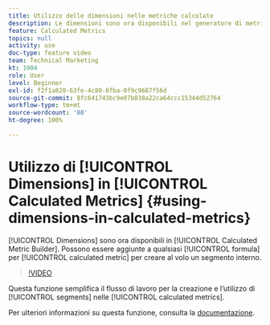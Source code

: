 ```yaml
---
title: Utilizzo delle dimensioni nelle metriche calcolate
description: Le dimensioni sono ora disponibili nel generatore di metriche calcolate. Possono essere aggiunte immediatamente a qualsiasi formula per metriche calcolate per creare al volo un segmento interno.
feature: Calculated Metrics
topics: null
activity: use
doc-type: feature video
team: Technical Marketing
kt: 1904
role: User
level: Beginner
exl-id: f2f1a820-63fe-4c80-8fba-0f9c9687f56d
source-git-commit: 8fc641743bc9e07b838a22ca64ccc15344d52764
workflow-type: tm+mt
source-wordcount: '80'
ht-degree: 100%

---
```


# Utilizzo di [!UICONTROL Dimensions] in [!UICONTROL Calculated Metrics] {#using-dimensions-in-calculated-metrics}

[!UICONTROL Dimensions] sono ora disponibili in [!UICONTROL Calculated Metric Builder]. Possono essere aggiunte a qualsiasi [!UICONTROL formula] per [!UICONTROL calculated metric] per creare al volo un segmento interno.

>[!VIDEO](https://video.tv.adobe.com/v/23723/?quality=12&learn=on)

Questa funzione semplifica il flusso di lavoro per la creazione e l’utilizzo di [!UICONTROL segments] nelle [!UICONTROL calculated metrics].

Per ulteriori informazioni su questa funzione, consulta la [documentazione](https://experienceleague.adobe.com/docs/analytics/components/calculated-metrics/calcmetric-workflow/cm-build-metrics.html?lang=it).
